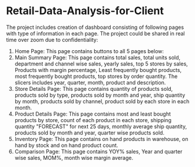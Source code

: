 # Retail-Data-Analysis-for-Client
The project includes creation of dashboard consisting of following pages with type of information in each page. The project could be shared in real time over zoom due to confidentiality:
1. Home Page: This page contains buttons to all 5 pages below: 
2. Main Summary Page: This page contains total sales, total units sold, department and channel wise sales, yearly sales, top 5 stores by sales, Products with margin percentage, Least frequently bought products, most frequently bought products, top stores by order quantity. The slicers includes year, quarter, month, product and description.
3. Store Details Page: This page contains quantity of products sold, products sold by type, products sold by month and year, ship quantity by month, products sold by channel, product sold by each store in each month.
4. Product Details Page: This page contains most and least bought products by store, count of each product in each store, shipping quantity "FORECAST" for next 25 days, monthly average ship quantity, products sold by month and year, quarter wise products sold.
5. Inventory Page: This page contains on hand products in warehouse, on hand by stock and on hand product count. 
6. Comparison Page: This page contains YOY% sales, Year and quarter wise sales, MOM%, month wise margin average. 
